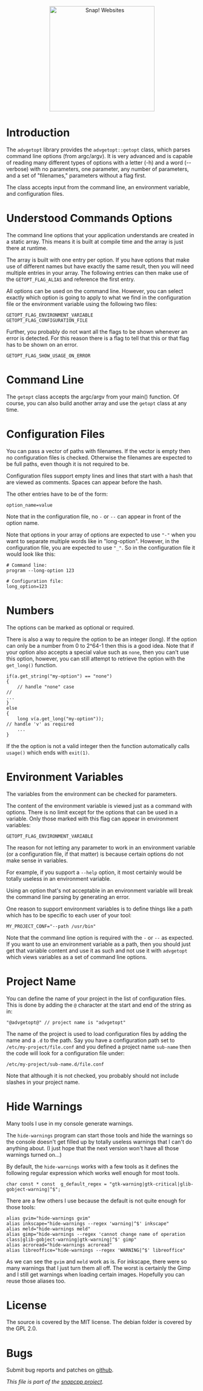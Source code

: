 
<p align="center">
<img alt="Snap! Websites" src="blob/master/doc/advgetopt-277x277.png" width="277" height="277"/>
</p>

# Introduction

The `advgetopt` library provides the `advgetopt::getopt` class, which
parses command line options (from argc/argv). It is very advanced and
is capable of reading many different types of options with a letter
(-h) and a word (--verbose) with no parameters, one parameter, any
number of parameters, and a set of "filenames," parameters without
a flag first.

The class accepts input from the command line, an environment variable,
and configuration files.


# Understood Commands Options

The command line options that your application understands are created
in a static array. This means it is built at compile time and the array
is just there at runtime.

The array is built with one entry per option. If you have options that
make use of different names but have exactly the same result, then you
will need multiple entries in your array. The following entries can
then make use of the `GETOPT_FLAG_ALIAS` and reference the first entry.

All options can be used on the command line. However, you can select
exactly which option is going to apply to what we find in the
configuration file or the environment variable using the following
two files:

    GETOPT_FLAG_ENVIRONMENT_VARIABLE
    GETOPT_FLAG_CONFIGURATION_FILE

Further, you probably do not want all the flags to be shown whenever
an error is detected. For this reason there is a flag to tell that
this or that flag has to be shown on an error.

    GETOPT_FLAG_SHOW_USAGE_ON_ERROR


# Command Line

The `getopt` class accepts the argc/argv from your main() function.
Of course, you can also build another array and use the `getopt`
class at any time.


# Configuration Files

You can pass a vector of paths with filenames. If the vector is
empty then no configuration files is checked. Otherwise the filenames
are expected to be full paths, even though it is not required to be.

Configuration files support empty lines and lines that start with
a hash that are viewed as comments. Spaces can appear before the hash.

The other entries have to be of the form:

    option_name=value

Note that in the configuration file, no `-` or `--` can appear in
front of the option name.

Note that options in your array of options are expected to use `"-"`
when you want to separate multiple words like in "long-option".
However, in the configuration file, you are expected to use `"_"`.
So in the configuration file it would look like this:

    # Command line:
    program --long-option 123

    # Configuration file:
    long_option=123


# Numbers

The options can be marked as optional or required.

There is also a way to require the option to be an integer (long). If
the option can only be a number from 0 to 2^64-1 then this is a good
idea. Note that if your option also accepts a special value such as
`none`, then you can't use this option, however, you can still attempt
to retrieve the option with the `get_long()` function.

    if(a.get_string("my-option") == "none")
    {
    	// handle "none" case
	//
	...
    }
    else
    {
    	long v(a.get_long("my-option"));
	// handle 'v' as required
    	...
    }

If the the option is not a valid integer then the function automatically
calls `usage()` which ends with `exit(1)`.


# Environment Variables

The variables from the environment can be checked for parameters.

The content of the environment variable is viewed just as a command
with options. There is no limit except for the options that can be
used in a variable. Only those marked with this flag can appear in
environment variables:

    GETOPT_FLAG_ENVIRONMENT_VARIABLE

The reason for not letting any parameter to work in an environment
variable (or a configuration file, if that matter) is because certain
options do not make sense in variables.

For example, if you support a `--help` option, it most certainly
would be totally useless in an environment variable.

Using an option that's not acceptable in an environment variable
will break the command line parsing by generating an error.

One reason to support environment variables is to define things
like a path which has to be specific to each user of your tool:

    MY_PROJECT_CONF="--path /usr/bin"

Note that the command line option is required with the `-` or `--`
as expected. If you want to use an environment variable as a path,
then you should just get that variable content and use it as such
and not use it with `advgetopt` which views variables as a set
of command line options.


# Project Name

You can define the name of your project in the list of configuration
files. This is done by adding the `@` character at the start and end
of the string as in:

    "@advgetopt@" // project name is "advgetopt"

The name of the project is used to load configuration files by adding
the name and a `.d` to the path. Say you have a configuration path
set to `/etc/my-project/file.conf` and you defined a project name
`sub-name` then the code will look for a configuration file under:

    /etc/my-project/sub-name.d/file.conf

Note that although it is not checked, you probably should not include
slashes in your project name.


# Hide Warnings

Many tools I use in my console generate warnings.

The `hide-warnings` program can start those tools and hide the warnings
so the console doesn't get filled up by totally useless warnings
that I can't do anything about. (I just hope that the next version
won't have all those warnings turned on...)

By default, the `hide-warnings` works with a few tools as it defines
the following regular expression which works well enough for most
tools.

    char const * const  g_default_regex = "gtk-warning|gtk-critical|glib-gobject-warning|^$";

There are a few others I use because the default is not quite enough
for those tools:

    alias gvim="hide-warnings gvim"
    alias inkscape="hide-warnings --regex 'warning|^$' inkscape"
    alias meld="hide-warnings meld"
    alias gimp="hide-warnings --regex 'cannot change name of operation class|glib-gobject-warning|gtk-warning|^$' gimp"
    alias acroread="hide-warnings acroread"
    alias libreoffice="hide-warnings --regex 'WARNING|^$' libreoffice"

As we can see the `gvim` and `meld` work as is. For inkscape, there
were so many warnings that I just turn them all off. The worst is
certainly the Gimp and I still get warnings when loading certain
images. Hopefully you can reuse those aliases too.


# License

The source is covered by the MIT license. The debian folder is covered
by the GPL 2.0.


# Bugs

Submit bug reports and patches on
[github](https://github.com/m2osw/advgetopt/issues).


_This file is part of the [snapcpp project](https://snapwebsites.org/)._
